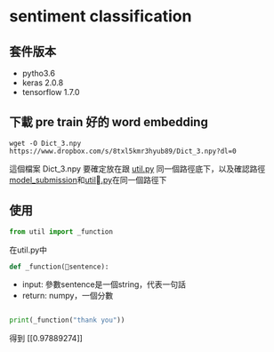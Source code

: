 # sentiment classification


## 套件版本

*   pytho3.6
*   keras 2.0.8
*   tensorflow 1.7.0

## 下載 pre train 好的 word embedding

    wget -O Dict_3.npy https://www.dropbox.com/s/8txl5kmr3hyub89/Dict_3.npy?dl=0

這個檔案 Dict_3.npy 要確定放在跟 [util.py](./util.py) 同一個路徑底下，以及確認路徑[model_submission](./model_submission/)和[util.py](./util.py)在同一個路徑下

## 使用

```python
from util import _function

```

在util.py中

```python
def _function(sentence):
```
*   input: 參數sentence是一個string，代表一句話
*   return: numpy，一個分數

```python

print(_function("thank you"))

```
得到 [[0.97889274]]